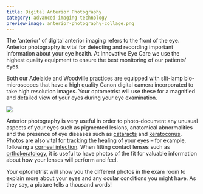 ```yaml
---
title: Digital Anterior Photography
category: advanced-imaging-technology
preview-image: anterior-photography-collage.png
---
```

<div class="employee-heading">
<p>The 'anterior' of digital anterior imaging refers to the front of the eye. Anterior photography is vital for detecting and recording important information about your eye health. At Innovative Eye Care we use the highest quality equipment to ensure the best monitoring of our patients' eyes. </p>
</div>

Both our Adelaide and Woodville practices are equipped with slit-lamp bio-microscopes that have a high quality Canon digital camera incorporated to take high resolution images. Your optometrist will use these for a magnified and detailed view of your eyes during your eye examination.

![](/uploads/anterior-imaging.jpg)

Anterior photography is very useful in order to photo-document any unusual aspects of your eyes such as pigmented lesions, anatomical abnormalities and the presence of eye diseases such as [cataracts](/what-we-do/cataract) and [keratoconus](/what-we-do/keratoconus). Photos are also vital for tracking the healing of your eyes – for example, following a [corneal infection](/what-we-do/keratitis). When fitting contact lenses such as [orthokeratology](/what-we-do/orthokeratology), it is useful to have photos of the fit for valuable information about how your lenses will perform and feel. 

Your optometrist will show you the different photos in the exam room to explain more about your eyes and any ocular conditions you might have. As they say, a picture tells a thousand words!
